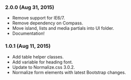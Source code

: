 ### 2.0.0 (Aug 31, 2015)

* Remove support for IE6/7.
* Remove dependency on Compass.
* Move island, lists and media partials into UI folder.
* Documentation!


### 1.0.1 (Aug 11, 2015)

* Add table helper classes.
* Add variable for heading font.
* Update to Normalize.css 3.0.2.
* Normalize form elements with latest Bootstrap changes.
